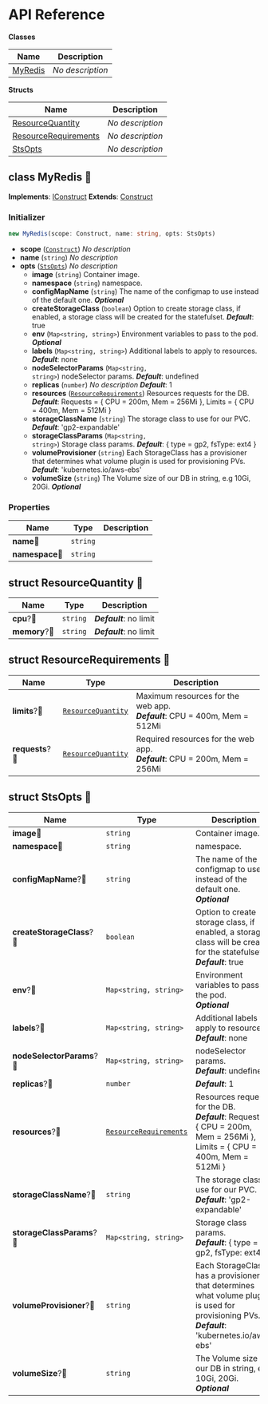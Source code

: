 # API Reference

**Classes**

Name|Description
----|-----------
[MyRedis](#opencdk8s-cdk8s-redis-sts-myredis)|*No description*


**Structs**

Name|Description
----|-----------
[ResourceQuantity](#opencdk8s-cdk8s-redis-sts-resourcequantity)|*No description*
[ResourceRequirements](#opencdk8s-cdk8s-redis-sts-resourcerequirements)|*No description*
[StsOpts](#opencdk8s-cdk8s-redis-sts-stsopts)|*No description*



## class MyRedis 🔹 <a id="opencdk8s-cdk8s-redis-sts-myredis"></a>



__Implements__: [IConstruct](#constructs-iconstruct)
__Extends__: [Construct](#constructs-construct)

### Initializer




```ts
new MyRedis(scope: Construct, name: string, opts: StsOpts)
```

* **scope** (<code>[Construct](#constructs-construct)</code>)  *No description*
* **name** (<code>string</code>)  *No description*
* **opts** (<code>[StsOpts](#opencdk8s-cdk8s-redis-sts-stsopts)</code>)  *No description*
  * **image** (<code>string</code>)  Container image. 
  * **namespace** (<code>string</code>)  namespace. 
  * **configMapName** (<code>string</code>)  The name of the configmap to use instead of the default one. __*Optional*__
  * **createStorageClass** (<code>boolean</code>)  Option to create storage class, if enabled, a storage class will be created for the statefulset. __*Default*__: true
  * **env** (<code>Map<string, string></code>)  Environment variables to pass to the pod. __*Optional*__
  * **labels** (<code>Map<string, string></code>)  Additional labels to apply to resources. __*Default*__: none
  * **nodeSelectorParams** (<code>Map<string, string></code>)  nodeSelector params. __*Default*__: undefined
  * **replicas** (<code>number</code>)  *No description* __*Default*__: 1
  * **resources** (<code>[ResourceRequirements](#opencdk8s-cdk8s-redis-sts-resourcerequirements)</code>)  Resources requests for the DB. __*Default*__: Requests = { CPU = 200m, Mem = 256Mi }, Limits = { CPU = 400m, Mem = 512Mi }
  * **storageClassName** (<code>string</code>)  The storage class to use for our PVC. __*Default*__: 'gp2-expandable'
  * **storageClassParams** (<code>Map<string, string></code>)  Storage class params. __*Default*__: { type = gp2, fsType: ext4 }
  * **volumeProvisioner** (<code>string</code>)  Each StorageClass has a provisioner that determines what volume plugin is used for provisioning PVs. __*Default*__: 'kubernetes.io/aws-ebs'
  * **volumeSize** (<code>string</code>)  The Volume size of our DB in string, e.g 10Gi, 20Gi. __*Optional*__



### Properties


Name | Type | Description 
-----|------|-------------
**name**🔹 | <code>string</code> | <span></span>
**namespace**🔹 | <code>string</code> | <span></span>



## struct ResourceQuantity 🔹 <a id="opencdk8s-cdk8s-redis-sts-resourcequantity"></a>






Name | Type | Description 
-----|------|-------------
**cpu**?🔹 | <code>string</code> | __*Default*__: no limit
**memory**?🔹 | <code>string</code> | __*Default*__: no limit



## struct ResourceRequirements 🔹 <a id="opencdk8s-cdk8s-redis-sts-resourcerequirements"></a>






Name | Type | Description 
-----|------|-------------
**limits**?🔹 | <code>[ResourceQuantity](#opencdk8s-cdk8s-redis-sts-resourcequantity)</code> | Maximum resources for the web app.<br/>__*Default*__: CPU = 400m, Mem = 512Mi
**requests**?🔹 | <code>[ResourceQuantity](#opencdk8s-cdk8s-redis-sts-resourcequantity)</code> | Required resources for the web app.<br/>__*Default*__: CPU = 200m, Mem = 256Mi



## struct StsOpts 🔹 <a id="opencdk8s-cdk8s-redis-sts-stsopts"></a>






Name | Type | Description 
-----|------|-------------
**image**🔹 | <code>string</code> | Container image.
**namespace**🔹 | <code>string</code> | namespace.
**configMapName**?🔹 | <code>string</code> | The name of the configmap to use instead of the default one.<br/>__*Optional*__
**createStorageClass**?🔹 | <code>boolean</code> | Option to create storage class, if enabled, a storage class will be created for the statefulset.<br/>__*Default*__: true
**env**?🔹 | <code>Map<string, string></code> | Environment variables to pass to the pod.<br/>__*Optional*__
**labels**?🔹 | <code>Map<string, string></code> | Additional labels to apply to resources.<br/>__*Default*__: none
**nodeSelectorParams**?🔹 | <code>Map<string, string></code> | nodeSelector params.<br/>__*Default*__: undefined
**replicas**?🔹 | <code>number</code> | __*Default*__: 1
**resources**?🔹 | <code>[ResourceRequirements](#opencdk8s-cdk8s-redis-sts-resourcerequirements)</code> | Resources requests for the DB.<br/>__*Default*__: Requests = { CPU = 200m, Mem = 256Mi }, Limits = { CPU = 400m, Mem = 512Mi }
**storageClassName**?🔹 | <code>string</code> | The storage class to use for our PVC.<br/>__*Default*__: 'gp2-expandable'
**storageClassParams**?🔹 | <code>Map<string, string></code> | Storage class params.<br/>__*Default*__: { type = gp2, fsType: ext4 }
**volumeProvisioner**?🔹 | <code>string</code> | Each StorageClass has a provisioner that determines what volume plugin is used for provisioning PVs.<br/>__*Default*__: 'kubernetes.io/aws-ebs'
**volumeSize**?🔹 | <code>string</code> | The Volume size of our DB in string, e.g 10Gi, 20Gi.<br/>__*Optional*__



